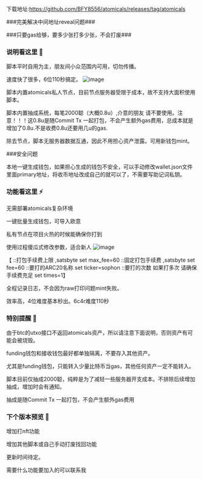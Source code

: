 下载地址:https://github.com/BFY8556/atomicals/releases/tag/atomicals

###完美解决中间地址reveal问题###

###只要gas给够，要多少张打多少张，不会打废###

### 说明看这里 👋

脚本平时自用为主，朋友间小众范围内可用，切勿传播。

速度快了很多，6位110秒搞定。
![image](https://github.com/BFY8556/atomicals/assets/80470351/f47f5c51-675f-4327-ab02-216b9fdb2bcb)



脚本内置atomicals私人节点，目前节点服务器受限于成本，故不支持大面积使用脚本。


脚本内置抽成系统，每笔2000聪（大概0.8u）,介意的朋友 请不要使用。注意！！！这0.8u是随Commit Tx 一起打包，不会产生额外gas费用，总成本就是增加了0.8u.不是收费0.8u还要用几u的gas.


除去节点，脚本无服务器数据互通，因此不用担心资产泄露。可用新钱包mint。

###安全问题

本地一键生成钱包，如果担心生成的钱包不安全，可以手动修改wallet.json文件里面primary地址，将收币地址改成自己的就可以了，不需要写助记词私钥。


### 功能看这里 ⚡
无需部署atomicals复杂环境


一键批量生成钱包，可导入欧意


私有节点在项目火热的时候能确保你打到


使用过程傻瓜式修改参数，适合新人
![image](https://github.com/BFY8556/atomicals/assets/80470351/19aec613-42de-4518-bbcf-3f5b0db7b8d9)


【
::打包手续费上限 ,satsbyte
set max_fee=60
::固定打包手续费 ,satsbyte
set fee=60
::要打的ARC20名称
set ticker=sophon
::要打的次数 如果打多次 请确保手续费充足
set times=1】

全程记录日志，不会因为raw打印问题mint失败。

效率高，4位难度基本秒出。6c4r难度110秒


### 特别提醒 🌱
由于btc的utxo接口不返回atomicals资产，所以请注意下面说明，否则资产有可能会被烧毁。

funding钱包和接收钱包最好都单独隔离，不要存入其他资产。

尤其是funding钱包，只能转入少量比特币当gas，其他任何资产一定不能转入。

脚本目前仅抽成2000聪，纯粹是为了减轻一些服务器开支成本。不排除后续增加抽成，增加时会有通知。

抽成是随Commit Tx 一起打包，不会产生额外gas费用



### 下个版本预览 🤔

增加打nft功能

增加其他脚本或自己手动打废找回功能


更新时间待定。


需要什么功能要加入的可以联系我
